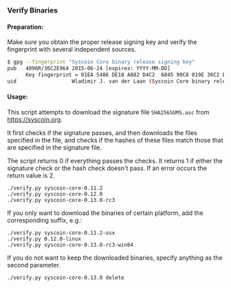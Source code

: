 ### Verify Binaries

#### Preparation:

Make sure you obtain the proper release signing key and verify the fingerprint with several independent sources.

```sh
$ gpg --fingerprint "Syscoin Core binary release signing key"
pub   4096R/36C2E964 2015-06-24 [expires: YYYY-MM-DD]
      Key fingerprint = 01EA 5486 DE18 A882 D4C2  6845 90C8 019E 36C2 E964
uid                  Wladimir J. van der Laan (Syscoin Core binary release signing key) <laanwj@gmail.com>
```

#### Usage:

This script attempts to download the signature file `SHA256SUMS.asc` from https://syscoin.org.

It first checks if the signature passes, and then downloads the files specified in the file, and checks if the hashes of these files match those that are specified in the signature file.

The script returns 0 if everything passes the checks. It returns 1 if either the signature check or the hash check doesn't pass. If an error occurs the return value is 2.


```
./verify.py syscoin-core-0.11.2
./verify.py syscoin-core-0.12.0
./verify.py syscoin-core-0.13.0-rc3
```

If you only want to download the binaries of certain platform, add the corresponding suffix, e.g.:

```
./verify.py syscoin-core-0.11.2-osx
./verify.py 0.12.0-linux
./verify.py syscoin-core-0.13.0-rc3-win64
```

If you do not want to keep the downloaded binaries, specify anything as the second parameter.

```
./verify.py syscoin-core-0.13.0 delete
```
